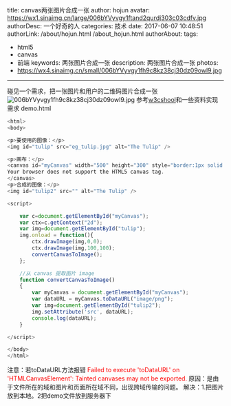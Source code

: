 title: canvas两张图片合成一张
author: hojun
avatar: https://wx1.sinaimg.cn/large/006bYVyvgy1ftand2qurdj303c03cdfv.jpg
authorDesc: 一个好奇的人
categories: 技术
date: 2017-06-07 10:48:51
authorLink: /about/hojun.html /about_hojun.html
authorAbout:
tags:
 - html5
 - canvas
 - 前端
keywords: 两张图片合成一张
description: 两张图片合成一张
photos:
 - https://wx4.sinaimg.cn/small/006bYVyvgy1fh9c8kz38cj30dz09owl9.jpg
---
碰见一个需求，把一张图片和用户的二维码图片合成一张
![006bYVyvgy1fh9c8kz38cj30dz09owl9.jpg](https://wx3.sinaimg.cn/large/006bYVyvgy1fh9c8kz38cj30dz09owl9.jpg)
参考[w3cshool](http://www.w3school.com.cn/tags/canvas_drawimage.asp)和一些资料实现需求
demo.html
```js
<html>
<body>

<p>要使用的图像：</p>
<img id="tulip" src="eg_tulip.jpg" alt="The Tulip" />

<p>画布：</p>
<canvas id="myCanvas" width="500" height="300" style="border:1px solid #d3d3d3;background:#ffffff;">
Your browser does not support the HTML5 canvas tag.
</canvas>
<p>合成的图像：</p>
<img id="tulip2" src="" alt="The Tulip" />

<script>

    var c=document.getElementById("myCanvas");
    var ctx=c.getContext("2d");
    var img=document.getElementById("tulip");
    img.onload = function(){
        ctx.drawImage(img,0,0);
        ctx.drawImage(img,100,100);
        convertCanvasToImage();
    };

    //从 canvas 提取图片 image  
    function convertCanvasToImage()
    {
        var myCanvas = document.getElementById("myCanvas");
        var dataURL = myCanvas.toDataURL("image/png");
        var img=document.getElementById("tulip2");
        img.setAttribute('src', dataURL);
        console.log(dataURL);
    }

</script>

</body>
</html>
```

注意：若toDataURL方法报错<font color="red"> Failed to execute 'toDataURL' on 'HTMLCanvasElement': Tainted canvases may not be exported.</font>
原因：是由于文件所在的域和图片和页面所在域不同，出现跨域传输的问题。
解决：1.把图片放到本地。2把demo文件放到服务器下